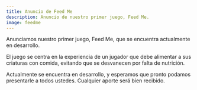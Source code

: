 ```yaml
---
title: Anuncio de Feed Me
description: Anuncio de nuestro primer juego, Feed Me.
image: feedme
---
```

Anunciamos nuestro primer juego, Feed Me, que se encuentra actualmente en desarrollo.

El juego se centra en la experiencia de un jugador que debe alimentar a sus criaturas con comida, evitando que se desvanecen por falta de nutrición.

Actualmente se encuentra en desarrollo, y esperamos que pronto podamos presentarle a todos ustedes. Cualquier aporte será bien recibido.
